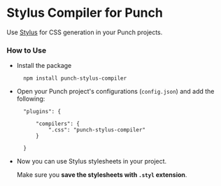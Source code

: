 # Stylus Compiler for Punch 

Use [Stylus](http://learnboost.github.com/stylus/) for CSS generation in your Punch projects. 

### How to Use 

* Install the package
	
		npm install punch-stylus-compiler

* Open your Punch project's configurations (`config.json`) and add the following:

		"plugins": {

			"compilers": {
				".css": "punch-stylus-compiler" 
			}

		}

* Now you can use Stylus stylesheets in your project. 

	Make sure you **save the stylesheets with `.styl` extension**.
